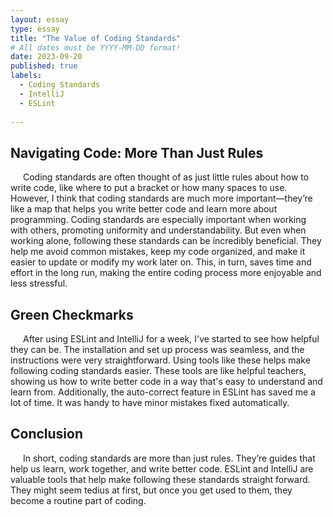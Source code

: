 ```yaml
---
layout: essay
type: essay
title: "The Value of Coding Standards"
# All dates must be YYYY-MM-DD format!
date: 2023-09-20
published: true
labels:
  - Coding Standards
  - IntelliJ
  - ESLint
 
---
```


<style>
  /* Define CSS styles for paragraphs */
  p {
    text-indent: 20px; /* Indent the paragraphs */
    margin-bottom: 15px; /* Add spacing between paragraphs */
  }
</style>

## Navigating Code: More Than Just Rules
<p>Coding standards are often thought of as just little rules about how to write code, like where to put a bracket or how many spaces to use. However, I think that coding standards are much more important—they’re like a map that helps you write better code and learn more about programming. Coding standards are especially important when working with others, promoting uniformity and understandability. But even when working alone, following these standards can be incredibly beneficial. They help me avoid common mistakes, keep my code organized, and make it easier to update or modify my work later on. This, in turn, saves time and effort in the long run, making the entire coding process more enjoyable and less stressful.</p>

## Green Checkmarks
<p>After using ESLint and IntelliJ for a week, I've started to see how helpful they can be. The installation and set up process was seamless, and the instructions were very straightforward. Using tools like these helps make following coding standards easier. These tools are like helpful teachers, showing us how to write better code in a way that's easy to understand and learn from. Additionally, the auto-correct feature in ESLint has saved me a lot of time. It was handy to have minor mistakes fixed automatically.</p>

## Conclusion
<p>In short, coding standards are more than just rules. They’re guides that help us learn, work together, and write better code. ESLint and IntelliJ are valuable tools that help make following these standards straight forward. They might seem tedius at first, but once you get used to them, they become a routine part of coding.</p>
